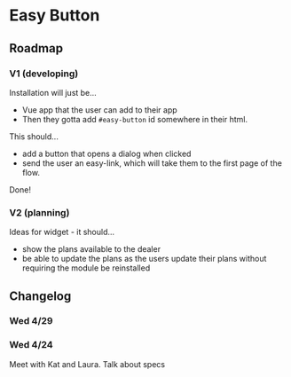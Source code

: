 # Easy Button

## Roadmap

### V1 (developing)

Installation will just be...

- Vue app that the user can add to their app
- Then they gotta add `#easy-button` id somewhere in their html.

This should...

- add a button that opens a dialog when clicked
- send the user an easy-link, which will take them to the first page of the flow.

Done!


### V2 (planning)

Ideas for widget - it should...

- show the plans available to the dealer
- be able to update the plans as the users update their plans without requiring the module be reinstalled


## Changelog

### Wed 4/29



### Wed 4/24

Meet with Kat and Laura. Talk about specs
